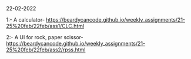 22-02-2022 



1:- A calculator- https://beardycancode.github.io/weekly_assignments/21-25%20feb/22feb/ass1/CLC.html



2:-  A UI for rock, paper scissor- https://beardycancode.github.io/weekly_assignments/21-25%20feb/22feb/ass2/rpss.html
